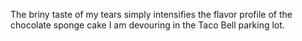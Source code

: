 The briny taste of my tears simply intensifies the flavor profile of the chocolate sponge cake I am devouring in the Taco Bell parking lot.
